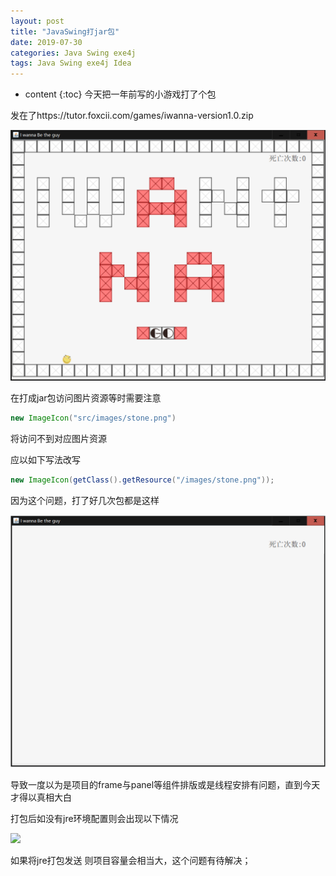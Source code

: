 ```yaml
---
layout: post
title: "JavaSwing打jar包"
date: 2019-07-30
categories: Java Swing exe4j
tags: Java Swing exe4j Idea
---
```


* content 
{:toc}
今天把一年前写的小游戏打了个包 

发在了https://tutor.foxcii.com/games/iwanna-version1.0.zip



![](https://raw.githubusercontent.com/329213964/329213964.github.io/master/_posts/images/Swing/iwannaindex.png)



在打成jar包访问图片资源等时需要注意

```java
new ImageIcon("src/images/stone.png")
```

将访问不到对应图片资源

应以如下写法改写

```java
new ImageIcon(getClass().getResource("/images/stone.png"));
```



因为这个问题，打了好几次包都是这样

![](https://raw.githubusercontent.com/329213964/329213964.github.io/master/_posts/images/Swing/iwannaindex-empty.jpg)



导致一度以为是项目的frame与panel等组件排版或是线程安排有问题，直到今天才得以真相大白



打包后如没有jre环境配置则会出现以下情况

![](https://raw.githubusercontent.com/329213964/329213964.github.io/master/posts/images/Swingiwanna-jre.png)

如果将jre打包发送 则项目容量会相当大，这个问题有待解决；